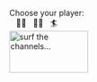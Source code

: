 Choose your player:
<br>&nbsp;&nbsp;&nbsp;🏄‍♂️&nbsp;&nbsp;&nbsp;🏄‍♀️&nbsp;&nbsp;&nbsp;🏄
<br><img src="img/TV.GIF" alt="surf the channels..." width="140" height="75">
